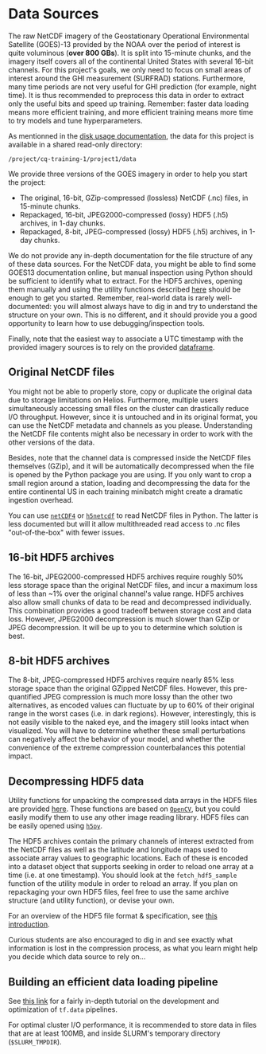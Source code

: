 # Data Sources

The raw NetCDF imagery of the Geostationary Operational Environmental Satellite (GOES)-13 provided by the
NOAA over the period of interest is quite voluminous (**over 800 GBs**). It is split into 15-minute chunks,
and the imagery itself covers all of the continental United States with several 16-bit channels. For this
project's goals, we only need to focus on small areas of interest around the GHI measurement (SURFRAD)
stations. Furthermore, many time periods are not very useful for GHI prediction (for example, night time).
It is thus recommended to preprocess this data in order to extract only the useful bits and speed up
training. Remember: faster data loading means more efficient training, and more efficient training means
more time to try models and tune hyperparameters.

As mentionned in the [disk usage documentation](../../disk-usage.md), the data for this project is available
in a shared read-only directory:
```
/project/cq-training-1/project1/data
```

We provide three versions of the GOES imagery in order to help you start the project:
 - The original, 16-bit, GZip-compressed (lossless) NetCDF (.nc) files, in 15-minute chunks.
 - Repackaged, 16-bit, JPEG2000-compressed (lossy) HDF5 (.h5) archives, in 1-day chunks.
 - Repackaged, 8-bit, JPEG-compressed (lossy) HDF5 (.h5) archives, in 1-day chunks.

We do not provide any in-depth documentation for the file structure of any of these data sources. For the NetCDF
data, you might be able to find some GOES13 documentation online, but manual inspection using Python should be
sufficient to identify what to extract. For the HDF5 archives, opening them manually and using the utility functions
described [here](utilities.md) should be enough to get you started. Remember, real-world data is rarely
well-documented: you will almost always have to dig in and try to understand the structure on your own. This is no
different, and it should provide you a good opportunity to learn how to use debugging/inspection tools.

Finally, note that the easiest way to associate a UTC timestamp with the provided imagery sources is to rely on
the provided [dataframe](dataframe.md).

## Original NetCDF files

You might not be able to properly store, copy or duplicate the original data due to storage limitations on
Helios. Furthermore, multiple users simultaneously accessing small files on the cluster can drastically reduce
I/O throughput. However, since it is untouched and in its original format, you can use the NetCDF metadata and
channels as you please. Understanding the NetCDF file contents might also be necessary in order to work with
the other versions of the data.

Besides, note that the channel data is compressed inside the NetCDF files themselves (GZip), and it will be
automatically decompressed when the file is opened by the Python package you are using. If you only want to
crop a small region around a station, loading and decompressing the data for the entire continental US in each
training minibatch might create a dramatic ingestion overhead.

You can use [``netCDF4``](https://unidata.github.io/netcdf4-python/netCDF4/index.html) or
[``h5netcdf``](https://github.com/shoyer/h5netcdf) to read NetCDF files in Python. The latter is less documented
but will it allow multithreaded read access to .nc files "out-of-the-box" with fewer issues.

## 16-bit HDF5 archives

The 16-bit, JPEG2000-compressed HDF5 archives require roughly 50% less storage space than the original
NetCDF files, and incur a maximum loss of less than ~1% over the original channel's value range. HDF5 archives
also allow small chunks of data to be read and decompressed individually. This combination provides a good tradeoff
between storage cost and data loss. However, JPEG2000 decompression is much slower than GZip or JPEG
decompression. It will be up to you to determine which solution is best.

## 8-bit HDF5 archives

The 8-bit, JPEG-compressed HDF5 archives require nearly 85% less storage space than the original GZipped
NetCDF files. However, this pre-quantified JPEG compression is much more lossy than the other two alternatives,
as encoded values can fluctuate by up to 60% of their original range in the worst cases (i.e. in dark
regions). However, interestingly, this is not easily visible to the naked eye, and the imagery still looks
intact when visualized. You will have to determine whether these small perturbations can negatively affect the
behavior of your model, and whether the convenience of the extreme compression counterbalances this potential impact.

## Decompressing HDF5 data

Utility functions for unpacking the compressed data arrays in the HDF5 files are provided [here](utilities.md).
These functions are based on [``OpenCV``](https://opencv.org/), but you could easily modify them to use any other
image reading library. HDF5 files can be easily opened using [``h5py``](https://www.h5py.org/).

The HDF5 archives contain the primary channels of interest extracted from the NetCDF files as well as the latitude
and longitude maps used to associate array values to geographic locations. Each of these is encoded into a dataset
object that supports seeking in order to reload one array at a time (i.e. at one timestamp). You should look at the
``fetch_hdf5_sample`` function of the utility module in order to reload an array. If you plan on repackaging your
own HDF5 files, feel free to use the same archive structure (and utility function), or devise your own.

For an overview of the HDF5 file format & specification, see [this introduction](https://support.hdfgroup.org/HDF5/Tutor/HDF5Intro.pdf).

Curious students are also encouraged to dig in and see exactly what information is lost in the compression process,
as what you learn might help you decide which data source to rely on...

## Building an efficient data loading pipeline

See [this link](https://www.tensorflow.org/guide/data_performance) for a fairly in-depth tutorial on the development
and optimization of ``tf.data`` pipelines.

For optimal cluster I/O performance, it is recommended to store data in files that are at least 100MB, and inside
SLURM's temporary directory (``$SLURM_TMPDIR``).
